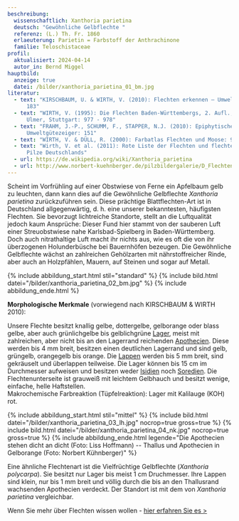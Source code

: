 ```yaml
---
beschreibung:
  wissenschaftlich: Xanthoria parietina
  deutsch: "Gewöhnliche Gelbflechte "
  referenz: (L.) Th. Fr. 1860
  erlaeuterung: Parietin = Farbstoff der Anthrachinone
  familie: Teloschistaceae
profil:
  aktualisiert: 2024-04-14
  autor_in: Bernd Miggel
hauptbild:
  anzeige: true
  datei: /bilder/xanthoria_parietina_01_bm.jpg
literatur:
  - text: "KIRSCHBAUM, U. & WIRTH, V. (2010): Flechten erkennen – Umwelt bewerten:
      183"
  - text: "WIRTH, V. (1995): Die Flechten Baden-Württembergs, 2. Aufl., 1006 S.;
      Ulmer, Stuttgart: 977 - 978"
  - text: "FRAHM, J.-P., SCHUMM, F., STAPPER, N.J. (2010): Epiphytische Flechten als
      Umweltgütezeiger: 151"
  - text: "WIRTH, V. & DÜLL, R. (2000): Farbatlas Flechten und Moose: 90"
  - text: "Wirth, V. et al. (2011): Rote Liste der Flechten und flechtenbewohnende
      Pilze Deutschlands"
  - url: https://de.wikipedia.org/wiki/Xanthoria_parietina
  - url: http://www.norbert-kuehnberger.de/pilzbildergalerie/D_Flechten-Lichenes_-_226_Arten/pilzbilder-xanthoria_parietina_1cjpg-stopp.htm
---
```

Scheint im Vorfrühling auf einer Obstwiese von Ferne ein Apfelbaum gelb zu leuchten, dann kann dies auf die Gewöhnliche Gelbflechte *Xanthoria parietina* zurückzuführen sein. Diese prächtige Blattflechten-Art ist in Deutschland allgegenwärtig, d. h. eine unserer bekanntesten, häufigsten Flechten. Sie bevorzugt lichtreiche Standorte, stellt an die Luftqualität jedoch kaum Ansprüche: Dieser Fund hier stammt von der sauberen Luft einer Streuobstwiese nahe Karlsbad-Spielberg in Baden-Württemberg. Doch auch nitrathaltige Luft macht ihr nichts aus, wie es oft die von ihr überzogenen Holunderbüsche bei Bauernhöfen bezeugen. Die Gewöhnliche Gelbflechte wächst an zahlreichen Gehölzarten mit nährstoffreicher Rinde, aber auch an Holzpfählen, Mauern, auf Steinen und sogar auf Metall.

{% include abbildung_start.html stil="standard" %}
{% include bild.html datei="/bilder/xanthoria_parietina_02_bm.jpg" %}
{% include abbildung_ende.html %}

**Morphologische Merkmale** (vorwiegend nach KIRSCHBAUM & WIRTH 2010):

Unsere Flechte besitzt knallig gelbe, dottergelbe, gelborange oder blass gelbe, aber auch grünlichgelbe bis gelblichgrüne [Lager](Lager "Glossar"), meist mit zahlreichen, aber nicht bis an den Lagerrand reichenden [Apothecien](Apothecien "Glossar"). Diese werden bis 4 mm breit, besitzen einen deutlichen Lagerrand und sind gelb, grüngelb, orangegelb bis orange. Die [Lappen](Lappen "Glossar") werden bis 5 mm breit, sind gekräuselt und überlappen teilweise. Die Lager können bis 15 cm im Durchmesser aufweisen und besitzen weder [Isidien](Isidien "Glossar") noch [Soredien](Soredien "Glossar"). Die Flechtenunterseite ist grauweiß mit leichtem Gelbhauch und besitzt wenige, einfache, helle Haftstellen.\
Makrochemische Farbreaktion (Tüpfelreaktion): Lager mit Kalilauge (KOH) rot.

{% include abbildung_start.html stil="mittel" %}
{% include bild.html datei="/bilder/xanthoria_parietina_03_lh.jpg" nocrop=true gross=true %}
{% include bild.html datei="/bilder/xanthoria_parietina_04_nk.jpg" nocrop=true gross=true %}
{% include abbildung_ende.html legende="Die Apothecien stehen dicht an dicht (Foto: Liss Hoffmann) -- Thallus und Apothecien in Gelborange (Foto: Norbert Kühnberger)" %}

Eine ähnliche Flechtenart ist die Vielfrüchtige Gelbflechte (*Xanthoria polycarpa*). Sie besitzt nur Lager bis meist 1 cm Druchmesser. Ihre Lappen sind klein, nur bis 1 mm breit und völlig durch die bis an den Thallusrand wachsenden Apothecien verdeckt. Der Standort ist mit dem von *Xanthoria parietina* vergleichbar.

Wenn Sie mehr über Flechten wissen wollen - [hier erfahren Sie es >](/verwandt/flechten)